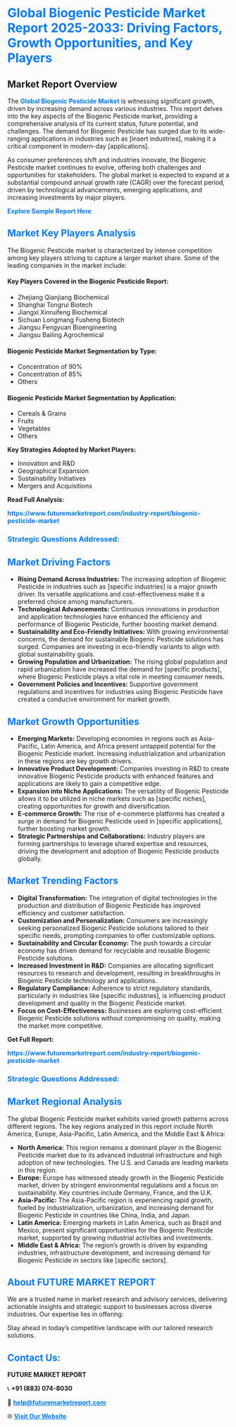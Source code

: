 <h1 style="color: #007BFF;">Global Biogenic Pesticide Market Report 2025-2033: Driving Factors, Growth Opportunities, and Key Players</h1>

<section id="overview">
<h2>Market Report Overview</h2>
<p>The <a href="https://www.futuremarketreport.com/industry-report/biogenic-pesticide-market" style="color: #007BFF; text-decoration: none;"><strong>Global Biogenic Pesticide Market</strong></a> is witnessing significant growth, driven by increasing demand across various industries. This report delves into the key aspects of the Biogenic Pesticide market, providing a comprehensive analysis of its current status, future potential, and challenges. The demand for Biogenic Pesticide has surged due to its wide-ranging applications in industries such as [insert industries], making it a critical component in modern-day [applications].</p>
<p>As consumer preferences shift and industries innovate, the Biogenic Pesticide market continues to evolve, offering both challenges and opportunities for stakeholders. The global market is expected to expand at a substantial compound annual growth rate (CAGR) over the forecast period, driven by technological advancements, emerging applications, and increasing investments by major players.</p>
</section>

<section id="overview">
<p><a href="https://www.futuremarketreport.com/request-sample/reportId=36819" style="color: #007BFF; text-decoration: none;"><strong>Explore Sample Report Here</strong></a></p>
</section>

<section id="key-players">
<h2 style="color: #007BFF;">Market Key Players Analysis</h2>
<p>The Biogenic Pesticide market is characterized by intense competition among key players striving to capture a larger market share. Some of the leading companies in the market include:</p>
<h4>Key Players Covered in the Biogenic Pesticide Report:</h4>
<ul><li>Zhejiang Qianjiang Biochemical</li><li>Shanghai Tongrui Biotech</li><li>Jiangxi Xinruifeng Biochemical</li><li>Sichuan Longmang Fusheng Biotech</li><li>Jiangsu Fengyuan Bioengineering</li><li>Jiangsu Bailing Agrochemical</li></ul>
<h4>Biogenic Pesticide Market Segmentation by Type:</h4>
<ul><li>Concentration of 90%</li><li>Concentration of 85%</li><li>Others</li></ul>

<h4>Biogenic Pesticide Market Segmentation by Application:</h4>
<ul><li>Cereals &amp; Grains</li><li>Fruits</li><li>Vegetables</li><li>Others</li></ul>
<p><strong>Key Strategies Adopted by Market Players:</strong></p>
<ul>
<li>Innovation and R&D</li>
<li>Geographical Expansion</li>
<li>Sustainability Initiatives</li>
<li>Mergers and Acquisitions</li>
</ul>
</section>

<section>
<p><strong>Read Full Analysis: </strong></p><a href="https://www.futuremarketreport.com/industry-report/biogenic-pesticide-market" style="color: #007BFF; text-decoration: none;"><strong>https://www.futuremarketreport.com/industry-report/biogenic-pesticide-market</strong></a>
<h3 style="color: #007BFF;">Strategic Questions Addressed:</h3>
</section>

<section id="driving-factors">
<h2 style="color: #007BFF;">Market Driving Factors</h2>
<ul>
<li><strong>Rising Demand Across Industries:</strong> The increasing adoption of Biogenic Pesticide in industries such as [specific industries] is a major growth driver. Its versatile applications and cost-effectiveness make it a preferred choice among manufacturers.</li>
<li><strong>Technological Advancements:</strong> Continuous innovations in production and application technologies have enhanced the efficiency and performance of Biogenic Pesticide, further boosting market demand.</li>
<li><strong>Sustainability and Eco-Friendly Initiatives:</strong> With growing environmental concerns, the demand for sustainable Biogenic Pesticide solutions has surged. Companies are investing in eco-friendly variants to align with global sustainability goals.</li>
<li><strong>Growing Population and Urbanization:</strong> The rising global population and rapid urbanization have increased the demand for [specific products], where Biogenic Pesticide plays a vital role in meeting consumer needs.</li>
<li><strong>Government Policies and Incentives:</strong> Supportive government regulations and incentives for industries using Biogenic Pesticide have created a conducive environment for market growth.</li>
</ul>
</section>

<section id="growth-opportunities">
<h2 style="color: #007BFF;">Market Growth Opportunities</h2>
<ul>
<li><strong>Emerging Markets:</strong> Developing economies in regions such as Asia-Pacific, Latin America, and Africa present untapped potential for the Biogenic Pesticide market. Increasing industrialization and urbanization in these regions are key growth drivers.</li>
<li><strong>Innovative Product Development:</strong> Companies investing in R&D to create innovative Biogenic Pesticide products with enhanced features and applications are likely to gain a competitive edge.</li>
<li><strong>Expansion into Niche Applications:</strong> The versatility of Biogenic Pesticide allows it to be utilized in niche markets such as [specific niches], creating opportunities for growth and diversification.</li>
<li><strong>E-commerce Growth:</strong> The rise of e-commerce platforms has created a surge in demand for Biogenic Pesticide used in [specific applications], further boosting market growth.</li>
<li><strong>Strategic Partnerships and Collaborations:</strong> Industry players are forming partnerships to leverage shared expertise and resources, driving the development and adoption of Biogenic Pesticide products globally.</li>
</ul>
</section>

<section id="trending-factors">
<h2 style="color: #007BFF;">Market Trending Factors</h2>
<ul>
<li><strong>Digital Transformation:</strong> The integration of digital technologies in the production and distribution of Biogenic Pesticide has improved efficiency and customer satisfaction.</li>
<li><strong>Customization and Personalization:</strong> Consumers are increasingly seeking personalized Biogenic Pesticide solutions tailored to their specific needs, prompting companies to offer customizable options.</li>
<li><strong>Sustainability and Circular Economy:</strong> The push towards a circular economy has driven demand for recyclable and reusable Biogenic Pesticide solutions.</li>
<li><strong>Increased Investment in R&D:</strong> Companies are allocating significant resources to research and development, resulting in breakthroughs in Biogenic Pesticide technology and applications.</li>
<li><strong>Regulatory Compliance:</strong> Adherence to strict regulatory standards, particularly in industries like [specific industries], is influencing product development and quality in the Biogenic Pesticide market.</li>
<li><strong>Focus on Cost-Effectiveness:</strong> Businesses are exploring cost-efficient Biogenic Pesticide solutions without compromising on quality, making the market more competitive.</li>
</ul>
</section>

<section>
<p><strong>Get Full Report: </strong></p><a href="https://www.futuremarketreport.com/industry-report/biogenic-pesticide-market" style="color: #007BFF; text-decoration: none;"><strong>https://www.futuremarketreport.com/industry-report/biogenic-pesticide-market</strong></a>
<h3 style="color: #007BFF;">Strategic Questions Addressed:</h3>
</section>


<section id="regional-analysis">
<h2 style="color: #007BFF;">Market Regional Analysis</h2>
<p>The global Biogenic Pesticide market exhibits varied growth patterns across different regions. The key regions analyzed in this report include North America, Europe, Asia-Pacific, Latin America, and the Middle East & Africa:</p>
<ul>
<li><strong>North America:</strong> This region remains a dominant player in the Biogenic Pesticide market due to its advanced industrial infrastructure and high adoption of new technologies. The U.S. and Canada are leading markets in this region.</li>
<li><strong>Europe:</strong> Europe has witnessed steady growth in the Biogenic Pesticide market, driven by stringent environmental regulations and a focus on sustainability. Key countries include Germany, France, and the U.K.</li>
<li><strong>Asia-Pacific:</strong> The Asia-Pacific region is experiencing rapid growth, fueled by industrialization, urbanization, and increasing demand for Biogenic Pesticide in countries like China, India, and Japan.</li>
<li><strong>Latin America:</strong> Emerging markets in Latin America, such as Brazil and Mexico, present significant opportunities for the Biogenic Pesticide market, supported by growing industrial activities and investments.</li>
<li><strong>Middle East & Africa:</strong> The region’s growth is driven by expanding industries, infrastructure development, and increasing demand for Biogenic Pesticide in sectors like [specific sectors].</li>
</ul>
</section>

<footer>
<h2 style="color: #007BFF;">About FUTURE MARKET REPORT</h2>
<p>We are a trusted name in market research and advisory services, delivering actionable insights and strategic support to businesses across diverse industries. Our expertise lies in offering:</p>

<p>Stay ahead in today’s competitive landscape with our tailored research solutions.</p>

<h2 style="color: #007BFF;">Contact Us:</h2>
<p><strong>FUTURE MARKET REPORT</strong></p>
<p>📞 <strong>+91 (883) 074-8030</strong></p>
<p>📧 <strong><a href="mailto:help@futuremarketreport.com" style="color: #007BFF;">help@futuremarketreport.com</a></strong></p>
<p>🌐 <strong><a href="https://www.futuremarketreport.com/" style="color: #007BFF;">Visit Our Website</a></strong></p>
</footer>
